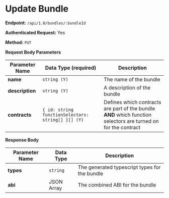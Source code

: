 # Update Bundle

**Endpoint:** `/api/1.0/bundles/:bundleId`

**Authenticated Request:** Yes

**Method:** `PUT`

**Request Body Parameters**

| Parameter Name  | Data Type (required)                               | Description                                                                                                    |
| --------------- | -------------------------------------------------- | -------------------------------------------------------------------------------------------------------------- |
| **name**        | `string (Y)`                                       | The name of the bundle                                                                                         |
| **description** | `string (Y)`                                       | A description of the bundle                                                                                    |
| **contracts**   | `{ id: string functionSelectors: string[] }[] (Y)` | Defines which contracts are part of the bundle **AND** which function selectors are turned on for the contract |

**Response Body**

| Parameter Name | Data Type  | Description                                   |
| -------------- | ---------- | --------------------------------------------- |
| **types**      | `string`   | The generated typescript types for the bundle |
| **abi**        | JSON Array | The combined ABI for the bundle               |

